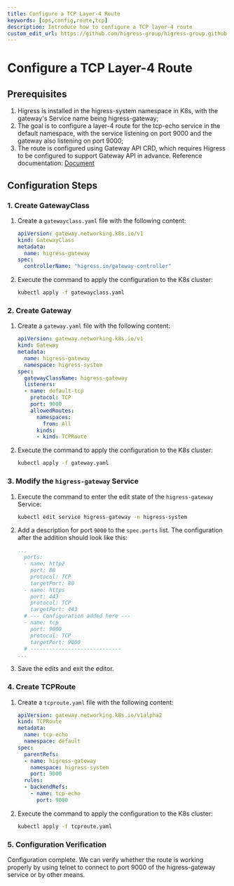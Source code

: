 ```yaml
---
title: Configure a TCP Layer-4 Route
keywords: [ops,config,route,tcp]
description: Introduce how to configure a TCP layer-4 route
custom_edit_url: https://github.com/higress-group/higress-group.github.io/blob/main/src/content/docs/latest/en/ops/how-tos/tcp-route.md
---
```


# Configure a TCP Layer-4 Route

## Prerequisites

1. Higress is installed in the higress-system namespace in K8s, with the gateway's Service name being higress-gateway;
2. The goal is to configure a layer-4 route for the tcp-echo service in the default namespace, with the service listening on port 9000 and the gateway also listening on port 9000;
3. The route is configured using Gateway API CRD, which requires Higress to be configured to support Gateway API in advance. Reference documentation: [Document](../../ops/deploy-by-helm.md#supporting-gateway-api-crdoptional)

## Configuration Steps

### 1. Create GatewayClass

1. Create a `gatewayclass.yaml` file with the following content:
    ```yaml
    apiVersion: gateway.networking.k8s.io/v1
    kind: GatewayClass
    metadata:
      name: higress-gateway
    spec:
      controllerName: "higress.io/gateway-controller"
    ```
2. Execute the command to apply the configuration to the K8s cluster:
    ```bash
    kubectl apply -f gatewayclass.yaml
    ```

### 2. Create Gateway

1. Create a `gateway.yaml` file with the following content:
    ```yaml
    apiVersion: gateway.networking.k8s.io/v1
    kind: Gateway
    metadata:
      name: higress-gateway
      namespace: higress-system
    spec:
      gatewayClassName: higress-gateway
      listeners:
      - name: default-tcp
        protocol: TCP
        port: 9000
        allowedRoutes:
          namespaces:
            from: All
          kinds:
          - kind: TCPRoute
    ```
2. Execute the command to apply the configuration to the K8s cluster:
    ```bash
    kubectl apply -f gateway.yaml
    ```

### 3. Modify the `higress-gateway` Service

1. Execute the command to enter the edit state of the `higress-gateway` Service:
    ```bash
    kubectl edit service higress-gateway -n higress-system
    ```
2. Add a description for port `9000` to the `spec.ports` list. The configuration after the addition should look like this:
    ```yaml
    ...
      ports:
      - name: http2
        port: 80
        protocol: TCP
        targetPort: 80
      - name: https
        port: 443
        protocol: TCP
        targetPort: 443
      # --- Configuration added here ---
      - name: tcp
        port: 9000
        protocol: TCP
        targetPort: 9000
      # -----------------------------
    ...
    ```
3. Save the edits and exit the editor.

### 4. Create TCPRoute

1. Create a `tcproute.yaml` file with the following content:
    ```yaml
    apiVersion: gateway.networking.k8s.io/v1alpha2
    kind: TCPRoute
    metadata:
      name: tcp-echo
      namespace: default
    spec:
      parentRefs:
      - name: higress-gateway
        namespace: higress-system
        port: 9000
      rules:
      - backendRefs:
        - name: tcp-echo
          port: 9000
    ```
2. Execute the command to apply the configuration to the K8s cluster:
    ```bash
    kubectl apply -f tcproute.yaml
    ```

### 5. Configuration Verification

Configuration complete. We can verify whether the route is working properly by using telnet to connect to port 9000 of the higress-gateway service or by other means.